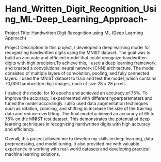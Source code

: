 # Hand_Written_Digit_Recognition_Using_ML-Deep_Learning_Approach-

Project Title: Handwritten Digit Recognition using ML (Deep Learning Approach)

Project Description:In this project, I developed a deep learning model for recognizing handwritten digits using the MNIST dataset. The goal was to build an accurate and efficient model that could recognize handwritten digits with high precision.To achieve this, I used a deep learning framework and created a convolutional neural network (CNN) architecture. The model consisted of multiple layers of convolution, pooling, and fully connected layers. I used the MNIST dataset to train and test the model, which contains 70,000 handwritten digit images, each of size 28 x 28 pixels.

I trained the model for 10 epochs and achieved an accuracy of 75%. To improve the accuracy, I experimented with different hyperparameters and tuned the model accordingly. I also used data augmentation techniques such as rotation, zooming, and shifting to increase the size of the training data and reduce overfitting.
The final model achieved an accuracy of 65 to 75% on the MNIST test dataset. This demonstrates the potential of deep learning techniques in recognizing handwritten digits with high accuracy and efficiency.

Overall, this project allowed me to develop my skills in deep learning, data preprocessing, and model tuning. It also provided me with valuable experience in working with real-world datasets and developing practical machine learning solutions.



